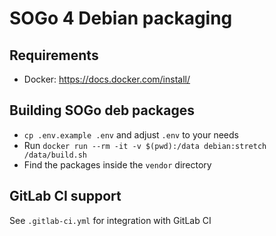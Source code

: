 # SOGo 4 Debian packaging

## Requirements
+ Docker: https://docs.docker.com/install/

## Building SOGo deb packages
+ `cp .env.example .env` and adjust `.env` to your needs
+ Run `docker run --rm -it -v $(pwd):/data debian:stretch /data/build.sh`
+ Find the packages inside the `vendor` directory

## GitLab CI support
See `.gitlab-ci.yml` for integration with GitLab CI
